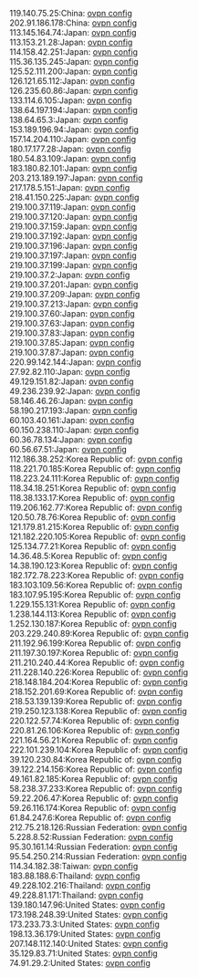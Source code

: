 119.140.75.25:China: [ovpn config](vpn/119_140_75_25.ovpn)  
202.91.186.178:China: [ovpn config](vpn/202_91_186_178.ovpn)  
113.145.164.74:Japan: [ovpn config](vpn/113_145_164_74.ovpn)  
113.153.21.28:Japan: [ovpn config](vpn/113_153_21_28.ovpn)  
114.158.42.251:Japan: [ovpn config](vpn/114_158_42_251.ovpn)  
115.36.135.245:Japan: [ovpn config](vpn/115_36_135_245.ovpn)  
125.52.111.200:Japan: [ovpn config](vpn/125_52_111_200.ovpn)  
126.121.65.112:Japan: [ovpn config](vpn/126_121_65_112.ovpn)  
126.235.60.86:Japan: [ovpn config](vpn/126_235_60_86.ovpn)  
133.114.6.105:Japan: [ovpn config](vpn/133_114_6_105.ovpn)  
138.64.197.194:Japan: [ovpn config](vpn/138_64_197_194.ovpn)  
138.64.65.3:Japan: [ovpn config](vpn/138_64_65_3.ovpn)  
153.189.196.94:Japan: [ovpn config](vpn/153_189_196_94.ovpn)  
157.14.204.110:Japan: [ovpn config](vpn/157_14_204_110.ovpn)  
180.17.177.28:Japan: [ovpn config](vpn/180_17_177_28.ovpn)  
180.54.83.109:Japan: [ovpn config](vpn/180_54_83_109.ovpn)  
183.180.82.101:Japan: [ovpn config](vpn/183_180_82_101.ovpn)  
203.213.189.197:Japan: [ovpn config](vpn/203_213_189_197.ovpn)  
217.178.5.151:Japan: [ovpn config](vpn/217_178_5_151.ovpn)  
218.41.150.225:Japan: [ovpn config](vpn/218_41_150_225.ovpn)  
219.100.37.119:Japan: [ovpn config](vpn/219_100_37_119.ovpn)  
219.100.37.120:Japan: [ovpn config](vpn/219_100_37_120.ovpn)  
219.100.37.159:Japan: [ovpn config](vpn/219_100_37_159.ovpn)  
219.100.37.192:Japan: [ovpn config](vpn/219_100_37_192.ovpn)  
219.100.37.196:Japan: [ovpn config](vpn/219_100_37_196.ovpn)  
219.100.37.197:Japan: [ovpn config](vpn/219_100_37_197.ovpn)  
219.100.37.199:Japan: [ovpn config](vpn/219_100_37_199.ovpn)  
219.100.37.2:Japan: [ovpn config](vpn/219_100_37_2.ovpn)  
219.100.37.201:Japan: [ovpn config](vpn/219_100_37_201.ovpn)  
219.100.37.209:Japan: [ovpn config](vpn/219_100_37_209.ovpn)  
219.100.37.213:Japan: [ovpn config](vpn/219_100_37_213.ovpn)  
219.100.37.60:Japan: [ovpn config](vpn/219_100_37_60.ovpn)  
219.100.37.63:Japan: [ovpn config](vpn/219_100_37_63.ovpn)  
219.100.37.83:Japan: [ovpn config](vpn/219_100_37_83.ovpn)  
219.100.37.85:Japan: [ovpn config](vpn/219_100_37_85.ovpn)  
219.100.37.87:Japan: [ovpn config](vpn/219_100_37_87.ovpn)  
220.99.142.144:Japan: [ovpn config](vpn/220_99_142_144.ovpn)  
27.92.82.110:Japan: [ovpn config](vpn/27_92_82_110.ovpn)  
49.129.151.82:Japan: [ovpn config](vpn/49_129_151_82.ovpn)  
49.236.239.92:Japan: [ovpn config](vpn/49_236_239_92.ovpn)  
58.146.46.26:Japan: [ovpn config](vpn/58_146_46_26.ovpn)  
58.190.217.193:Japan: [ovpn config](vpn/58_190_217_193.ovpn)  
60.103.40.161:Japan: [ovpn config](vpn/60_103_40_161.ovpn)  
60.150.238.110:Japan: [ovpn config](vpn/60_150_238_110.ovpn)  
60.36.78.134:Japan: [ovpn config](vpn/60_36_78_134.ovpn)  
60.56.67.51:Japan: [ovpn config](vpn/60_56_67_51.ovpn)  
112.186.38.252:Korea Republic of: [ovpn config](vpn/112_186_38_252.ovpn)  
118.221.70.185:Korea Republic of: [ovpn config](vpn/118_221_70_185.ovpn)  
118.223.24.111:Korea Republic of: [ovpn config](vpn/118_223_24_111.ovpn)  
118.34.18.251:Korea Republic of: [ovpn config](vpn/118_34_18_251.ovpn)  
118.38.133.17:Korea Republic of: [ovpn config](vpn/118_38_133_17.ovpn)  
119.206.162.77:Korea Republic of: [ovpn config](vpn/119_206_162_77.ovpn)  
120.50.78.76:Korea Republic of: [ovpn config](vpn/120_50_78_76.ovpn)  
121.179.81.215:Korea Republic of: [ovpn config](vpn/121_179_81_215.ovpn)  
121.182.220.105:Korea Republic of: [ovpn config](vpn/121_182_220_105.ovpn)  
125.134.77.21:Korea Republic of: [ovpn config](vpn/125_134_77_21.ovpn)  
14.36.48.5:Korea Republic of: [ovpn config](vpn/14_36_48_5.ovpn)  
14.38.190.123:Korea Republic of: [ovpn config](vpn/14_38_190_123.ovpn)  
182.172.78.223:Korea Republic of: [ovpn config](vpn/182_172_78_223.ovpn)  
183.103.109.56:Korea Republic of: [ovpn config](vpn/183_103_109_56.ovpn)  
183.107.95.195:Korea Republic of: [ovpn config](vpn/183_107_95_195.ovpn)  
1.229.155.131:Korea Republic of: [ovpn config](vpn/1_229_155_131.ovpn)  
1.238.144.113:Korea Republic of: [ovpn config](vpn/1_238_144_113.ovpn)  
1.252.130.187:Korea Republic of: [ovpn config](vpn/1_252_130_187.ovpn)  
203.229.240.89:Korea Republic of: [ovpn config](vpn/203_229_240_89.ovpn)  
211.192.96.199:Korea Republic of: [ovpn config](vpn/211_192_96_199.ovpn)  
211.197.30.197:Korea Republic of: [ovpn config](vpn/211_197_30_197.ovpn)  
211.210.240.44:Korea Republic of: [ovpn config](vpn/211_210_240_44.ovpn)  
211.228.140.226:Korea Republic of: [ovpn config](vpn/211_228_140_226.ovpn)  
218.148.184.204:Korea Republic of: [ovpn config](vpn/218_148_184_204.ovpn)  
218.152.201.69:Korea Republic of: [ovpn config](vpn/218_152_201_69.ovpn)  
218.53.139.139:Korea Republic of: [ovpn config](vpn/218_53_139_139.ovpn)  
219.250.123.138:Korea Republic of: [ovpn config](vpn/219_250_123_138.ovpn)  
220.122.57.74:Korea Republic of: [ovpn config](vpn/220_122_57_74.ovpn)  
220.81.26.106:Korea Republic of: [ovpn config](vpn/220_81_26_106.ovpn)  
221.164.56.21:Korea Republic of: [ovpn config](vpn/221_164_56_21.ovpn)  
222.101.239.104:Korea Republic of: [ovpn config](vpn/222_101_239_104.ovpn)  
39.120.230.84:Korea Republic of: [ovpn config](vpn/39_120_230_84.ovpn)  
39.122.214.156:Korea Republic of: [ovpn config](vpn/39_122_214_156.ovpn)  
49.161.82.185:Korea Republic of: [ovpn config](vpn/49_161_82_185.ovpn)  
58.238.37.233:Korea Republic of: [ovpn config](vpn/58_238_37_233.ovpn)  
59.22.206.47:Korea Republic of: [ovpn config](vpn/59_22_206_47.ovpn)  
59.26.116.174:Korea Republic of: [ovpn config](vpn/59_26_116_174.ovpn)  
61.84.247.6:Korea Republic of: [ovpn config](vpn/61_84_247_6.ovpn)  
212.75.218.126:Russian Federation: [ovpn config](vpn/212_75_218_126.ovpn)  
5.228.8.52:Russian Federation: [ovpn config](vpn/5_228_8_52.ovpn)  
95.30.161.14:Russian Federation: [ovpn config](vpn/95_30_161_14.ovpn)  
95.54.250.214:Russian Federation: [ovpn config](vpn/95_54_250_214.ovpn)  
114.34.182.38:Taiwan: [ovpn config](vpn/114_34_182_38.ovpn)  
183.88.188.6:Thailand: [ovpn config](vpn/183_88_188_6.ovpn)  
49.228.102.216:Thailand: [ovpn config](vpn/49_228_102_216.ovpn)  
49.228.81.171:Thailand: [ovpn config](vpn/49_228_81_171.ovpn)  
139.180.147.96:United States: [ovpn config](vpn/139_180_147_96.ovpn)  
173.198.248.39:United States: [ovpn config](vpn/173_198_248_39.ovpn)  
173.233.73.3:United States: [ovpn config](vpn/173_233_73_3.ovpn)  
198.13.36.179:United States: [ovpn config](vpn/198_13_36_179.ovpn)  
207.148.112.140:United States: [ovpn config](vpn/207_148_112_140.ovpn)  
35.129.83.71:United States: [ovpn config](vpn/35_129_83_71.ovpn)  
74.91.29.2:United States: [ovpn config](vpn/74_91_29_2.ovpn)  
